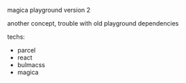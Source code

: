 magica playground version 2

another concept, trouble with old playground dependencies

techs: 
 * parcel
 * react
 * bulmacss
 * magica
